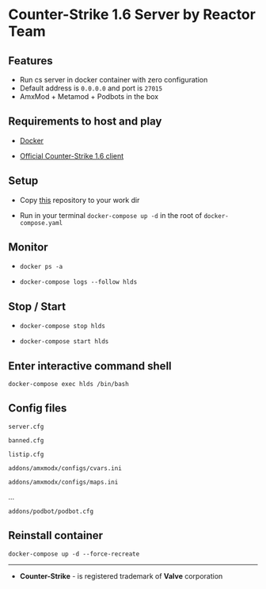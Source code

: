 # Counter-Strike 1.6 Server by Reactor Team

## Features

* Run cs server in docker container with zero configuration
* Default address is `0.0.0.0` and port is `27015`
* AmxMod + Metamod + Podbots in the box

## Requirements to host and play

* [Docker](https://docs.docker.com/engine/install/ubuntu/)

* [Official Counter-Strike 1.6 client](https://store.steampowered.com/app/10/CounterStrike/)

## Setup

* Copy [this](https://github.com/alexnd/cs16server) repository to your work dir

* Run in your terminal `docker-compose up -d` in the root of `docker-compose.yaml`

## Monitor

* `docker ps -a`

* `docker-compose logs --follow hlds`

## Stop / Start

* `docker-compose stop hlds`

* `docker-compose start hlds`

## Enter interactive command shell

`docker-compose exec hlds /bin/bash`

## Config files

`server.cfg`

`banned.cfg`

`listip.cfg`

`addons/amxmodx/configs/cvars.ini`

`addons/amxmodx/configs/maps.ini`

...

`addons/podbot/podbot.cfg`

## Reinstall container

`docker-compose up -d --force-recreate`

---

* **Counter-Strike** - is registered trademark of **Valve** corporation
